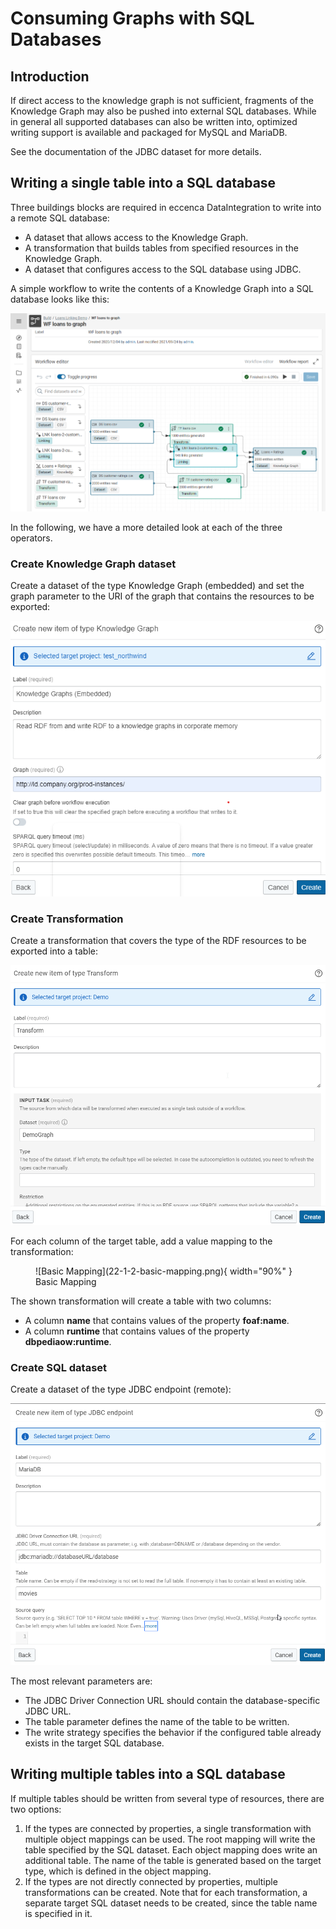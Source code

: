 # Consuming Graphs with SQL Databases

## Introduction

If direct access to the knowledge graph is not sufficient, fragments of the Knowledge Graph may also be pushed into external SQL databases. While in general all supported databases can also be written into, optimized writing support is available and packaged for MySQL and MariaDB.

See the documentation of the JDBC dataset for more details.

## Writing a single table into a SQL database

Three buildings blocks are required in eccenca DataIntegration to write into a remote SQL database:

- A dataset that allows access to the Knowledge Graph.
- A transformation that builds tables from specified resources in the Knowledge Graph.
- A dataset that configures access to the SQL database using JDBC.

A simple workflow to write the contents of a Knowledge Graph into a SQL database looks like this:

![workflow-graph](22-1-workflow-graph.png)

In the following, we have a more detailed look at each of the three operators.

### Create Knowledge Graph dataset

Create a dataset of the type Knowledge Graph (embedded) and set the graph parameter to the URI of the graph that contains the resources to be exported:

![create-dataset](22-1-1-create-dataset.png)

### Create Transformation

Create a transformation that covers the type of the RDF resources to be exported into a table:

![create-transform](22-1-2-create-transform.png)

For each column of the target table, add a value mapping to the transformation:
<figure markdown>
  ![Basic Mapping](22-1-2-basic-mapping.png){ width="90%" }
  <figcaption>Basic Mapping</figcaption>
</figure>
The shown transformation will create a table with two columns:

- A column **name**  that contains values of the property **foaf:name**.
- A column **runtime** that contains values of the property **dbpediaow:runtime**.

### Create SQL dataset

Create a dataset of the type JDBC endpoint (remote):

![JDBC-endpoint](22-1-3-JDBC-endpoint.png)

The most relevant parameters are:

- The JDBC Driver Connection URL should contain the database-specific JDBC URL.
- The table parameter defines the name of the table to be written.
- The write strategy specifies the behavior if the configured table already exists in the target SQL database.

## Writing multiple tables into a SQL database

If multiple tables should be written from several type of resources, there are two options:

1. If the types are connected by properties, a single transformation with multiple object mappings can be used. The root mapping will write the table specified by the SQL dataset. Each object mapping does write an additional table. The name of the table is generated based on the target type, which is defined in the object mapping.
2. If the types are not directly connected by properties, multiple transformations can be created. Note that for each transformation, a separate target SQL dataset needs to be created, since the table name is specified in it.
